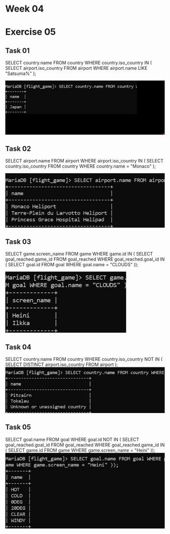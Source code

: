 # Week 04
#  Exercise 05

## Task 01
SELECT country.name FROM country WHERE country.iso_country IN ( SELECT airport.iso_country FROM airport WHERE airport.name LIKE "Satsuma%" );

![img_18.png](img_18.png)

## Task 02
SELECT airport.name FROM airport WHERE airport.iso_country IN ( SELECT country.iso_country FROM country WHERE country.name = "Monaco" );

![img_19.png](img_19.png)

## Task 03
SELECT game.screen_name FROM game WHERE game.id IN ( SELECT goal_reached.game_id FROM goal_reached WHERE goal_reached.goal_id IN ( SELECT goal.id FROM goal WHERE goal.name = "CLOUDS" ));

![img_20.png](img_20.png)

## Task 04
SELECT country.name FROM country WHERE country.iso_country NOT IN ( SELECT DISTINCT airport.iso_country FROM airport );
![img_53.png](img_53.png)

## Task 05
SELECT goal.name FROM goal WHERE goal.id NOT IN ( SELECT goal_reached.goal_id FROM goal_reached WHERE goal_reached.game_id IN ( SELECT game.id FROM game WHERE game.screen_name = "Heini" ));
![img_54.png](img_54.png)
